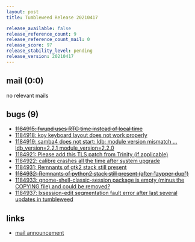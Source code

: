 ```yaml
---
layout: post
title: Tumbleweed Release 20210417

release_available: false
release_reference_count: 9
release_reference_count_mail: 0
release_score: 97
release_stability_level: pending
release_version: 20210417
---
```


## mail (0:0)

no relevant mails

## bugs (9)

<!--more-->

- ~~[1184915: fwupd uses RTC time instead of local time](https://bugzilla.opensuse.org/show_bug.cgi?id=1184915)~~
- [1184918: koy keyboard layout does not work properly](https://bugzilla.opensuse.org/show_bug.cgi?id=1184918)
- [1184919: samba4 does not start: ldb: module version mismatch ... ldb_version=2.2.1 module_version=2.2.0](https://bugzilla.opensuse.org/show_bug.cgi?id=1184919)
- [1184921: Please add this TLS patch from Trinity (if applicable)](https://bugzilla.opensuse.org/show_bug.cgi?id=1184921)
- [1184922: calibre crashes all the time after system upgrade](https://bugzilla.opensuse.org/show_bug.cgi?id=1184922)
- [1184931: Remnants of gtk2 stack still present](https://bugzilla.opensuse.org/show_bug.cgi?id=1184931)
- ~~[1184932: Remnants of python2 stack still present (after "zypper dup")](https://bugzilla.opensuse.org/show_bug.cgi?id=1184932)~~
- [1184933: gnome-shell-classic-session package is empty (minus the COPYING file) and could be removed?](https://bugzilla.opensuse.org/show_bug.cgi?id=1184933)
- [1184937: lxsession-edit  segmentation fault error after last several updates in tumbleweed](https://bugzilla.opensuse.org/show_bug.cgi?id=1184937)



## links

- [mail announcement](https://github.com/boombatower/tumbleweed-review/issues/10)
